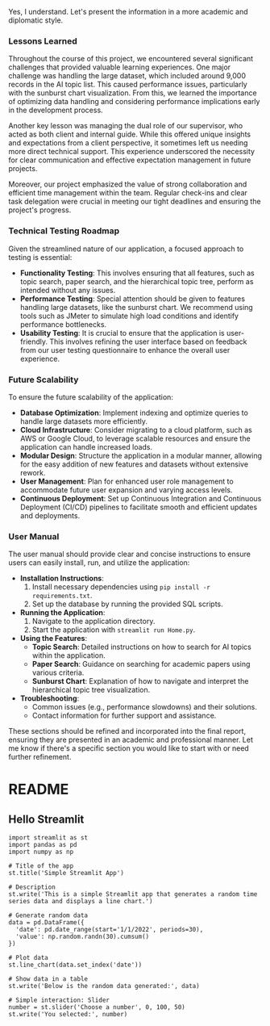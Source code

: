 Yes, I understand. Let's present the information in a more academic and diplomatic style.

### Lessons Learned
Throughout the course of this project, we encountered several significant challenges that provided valuable learning experiences. One major challenge was handling the large dataset, which included around 9,000 records in the AI topic list. This caused performance issues, particularly with the sunburst chart visualization. From this, we learned the importance of optimizing data handling and considering performance implications early in the development process.

Another key lesson was managing the dual role of our supervisor, who acted as both client and internal guide. While this offered unique insights and expectations from a client perspective, it sometimes left us needing more direct technical support. This experience underscored the necessity for clear communication and effective expectation management in future projects.

Moreover, our project emphasized the value of strong collaboration and efficient time management within the team. Regular check-ins and clear task delegation were crucial in meeting our tight deadlines and ensuring the project's progress.

### Technical Testing Roadmap
Given the streamlined nature of our application, a focused approach to testing is essential:
- **Functionality Testing**: This involves ensuring that all features, such as topic search, paper search, and the hierarchical topic tree, perform as intended without any issues.
- **Performance Testing**: Special attention should be given to features handling large datasets, like the sunburst chart. We recommend using tools such as JMeter to simulate high load conditions and identify performance bottlenecks.
- **Usability Testing**: It is crucial to ensure that the application is user-friendly. This involves refining the user interface based on feedback from our user testing questionnaire to enhance the overall user experience.

### Future Scalability
To ensure the future scalability of the application:
- **Database Optimization**: Implement indexing and optimize queries to handle large datasets more efficiently.
- **Cloud Infrastructure**: Consider migrating to a cloud platform, such as AWS or Google Cloud, to leverage scalable resources and ensure the application can handle increased loads.
- **Modular Design**: Structure the application in a modular manner, allowing for the easy addition of new features and datasets without extensive rework.
- **User Management**: Plan for enhanced user role management to accommodate future user expansion and varying access levels.
- **Continuous Deployment**: Set up Continuous Integration and Continuous Deployment (CI/CD) pipelines to facilitate smooth and efficient updates and deployments.

### User Manual
The user manual should provide clear and concise instructions to ensure users can easily install, run, and utilize the application:
- **Installation Instructions**:
  1. Install necessary dependencies using `pip install -r requirements.txt`.
  2. Set up the database by running the provided SQL scripts.
- **Running the Application**:
  1. Navigate to the application directory.
  2. Start the application with `streamlit run Home.py`.
- **Using the Features**:
  - **Topic Search**: Detailed instructions on how to search for AI topics within the application.
  - **Paper Search**: Guidance on searching for academic papers using various criteria.
  - **Sunburst Chart**: Explanation of how to navigate and interpret the hierarchical topic tree visualization.
- **Troubleshooting**:
  - Common issues (e.g., performance slowdowns) and their solutions.
  - Contact information for further support and assistance.

These sections should be refined and incorporated into the final report, ensuring they are presented in an academic and professional manner. Let me know if there's a specific section you would like to start with or need further refinement.




# README 
## Hello Streamlit 

```
import streamlit as st
import pandas as pd
import numpy as np

# Title of the app
st.title('Simple Streamlit App')

# Description
st.write('This is a simple Streamlit app that generates a random time series data and displays a line chart.')

# Generate random data
data = pd.DataFrame({
  'date': pd.date_range(start='1/1/2022', periods=30),
  'value': np.random.randn(30).cumsum()
})

# Plot data
st.line_chart(data.set_index('date'))

# Show data in a table
st.write('Below is the random data generated:', data)

# Simple interaction: Slider
number = st.slider('Choose a number', 0, 100, 50)
st.write('You selected:', number)

```
